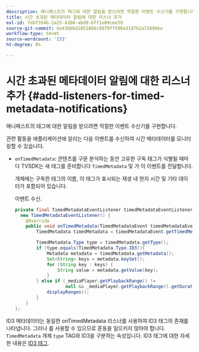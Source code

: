 ```yaml
---
description: 매니페스트의 태그에 대한 알림을 받으려면 적절한 이벤트 수신기를 구현합니다.
title: 시간 초과된 메타데이터 알림에 대한 리스너 추가
exl-id: febf354b-2a25-4108-abd9-6ff1e09cee39
source-git-commit: be43bbbd1051886c8979ff590a3197b2a7249b6a
workflow-type: tm+mt
source-wordcount: '153'
ht-degree: 0%

---
```


# 시간 초과된 메타데이터 알림에 대한 리스너 추가 {#add-listeners-for-timed-metadata-notifications}

매니페스트의 태그에 대한 알림을 받으려면 적절한 이벤트 수신기를 구현합니다.

관련 활동을 애플리케이션에 알리는 다음 이벤트를 수신하여 시간 메타데이터를 모니터링할 수 있습니다.

* `onTimedMetadata`: 콘텐츠를 구문 분석하는 동안 고유한 구독 태그가 식별될 때마다 TVSDK는 새 태그를 준비합니다 `TimedMetadata` 및 가 이 이벤트를 전달합니다.

   개체에는 구독한 태그의 이름, 이 태그가 표시되는 재생 내 현지 시간 및 기타 데이터가 포함되어 있습니다.

   이벤트 수신.

   ```java
   private final TimedMetadataEventListener timedMetadataEventListener =  
     new TimedMetadataEventListener() { 
       @Override 
       public void onTimedMetadata(TimedMetadataEvent timedMetadataEvent) { 
           TimedMetadata timedMetadata = timedMetadataEvent.getTimedMetadata(); 
   
           TimedMetadata.Type type = timedMetadata.getType(); 
           if (type.equals(TimedMetadata.Type.ID3)){ 
               Metadata metadata = timedMetadata.getMetadata(); 
               Set<String> keys = metadata.keySet(); 
               for (String key : keys) { 
                   String value = metadata.getValue(key); 
               } 
           } else if (_mediaPlayer.getPlaybackRange() !=  
                      null && _mediaPlayer.getPlaybackRange().getDuration() > 0) { 
               displayRanges(); 
           } 
       } 
   }; 
   ```

ID3 메타데이터는 동일한 onTimedMetadata 리스너를 사용하여 ID3 태그의 존재를 나타냅니다. 그러나 를 사용할 수 있으므로 혼동을 일으키지 않아야 합니다. `TimedMetadata` 개체 `type` TAG와 ID3을 구분하는 속성입니다. ID3 태그에 대한 자세한 내용은 [ID3 태그](../../../tvsdk-1.4-for-android/notification-system/android-1.4-id3-metadata-retrieve.md).
